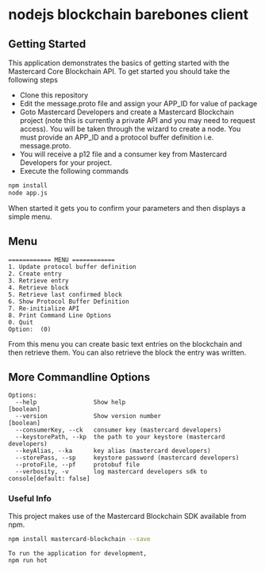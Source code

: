 # nodejs blockchain barebones client #

## Getting Started ##
This application demonstrates the basics of getting started with the Mastercard Core Blockchain API. To get started you should take the following steps 
 * Clone this repository
 * Edit the message.proto file and assign your APP_ID for value of package
 * Goto Mastercard Developers and create a Mastercard Blockchain project (note this is currently a private API and you may need to request access). You will be taken through the wizard to create a node. You must provide an APP_ID and a protocol buffer definition i.e. message.proto.
 * You will receive a p12 file and a consumer key from Mastercard Developers for your project.
 * Execute the following commands
```bash
npm install
node app.js
```
When started it gets you to confirm your parameters and then displays a simple menu. 

## Menu ##
```
============ MENU ============
1. Update protocol buffer definition
2. Create entry
3. Retrieve entry
4. Retrieve block
5. Retrieve last confirmed block
6. Show Protocol Buffer Definition
7. Re-initialize API
8. Print Command Line Options
0. Quit
Option:  (0)
```

From this menu you can create basic text entries on the blockchain and then retrieve them. You can also retrieve the block the entry was written.

## More Commandline Options ##
```
Options:
  --help                Show help                                      [boolean]
  --version             Show version number                            [boolean]
  --consumerKey, --ck   consumer key (mastercard developers)
  --keystorePath, --kp  the path to your keystore (mastercard developers)
  --keyAlias, --ka      key alias (mastercard developers)
  --storePass, --sp     keystore password (mastercard developers)
  --protoFile, --pf     protobuf file
  --verbosity, -v       log mastercard developers sdk to console[default: false]
```

### Useful Info
This project makes use of the Mastercard Blockchain SDK available from npm.

```bash
npm install mastercard-blockchain --save

To run the application for development,
npm run hot

